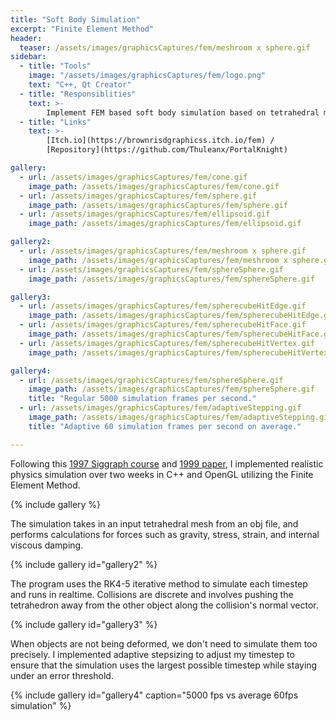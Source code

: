 ```yaml
---
title: "Soft Body Simulation"
excerpt: "Finite Element Method"
header:
  teaser: /assets/images/graphicsCaptures/fem/meshroom x sphere.gif
sidebar:
  - title: "Tools"
    image: "/assets/images/graphicsCaptures/fem/logo.png"
    text: "C++, Qt Creator"
  - title: "Responsiblities"
    text: >-
        Implement FEM based soft body simulation based on tetrahedral mesh.
  - title: "Links"
    text: >-
        [Itch.io](https://brownrisdgraphicss.itch.io/fem) /
        [Repository](https://github.com/Thuleanx/PortalKnight)

gallery:
  - url: /assets/images/graphicsCaptures/fem/cone.gif
    image_path: /assets/images/graphicsCaptures/fem/cone.gif
  - url: /assets/images/graphicsCaptures/fem/sphere.gif
    image_path: /assets/images/graphicsCaptures/fem/sphere.gif
  - url: /assets/images/graphicsCaptures/fem/ellipsoid.gif
    image_path: /assets/images/graphicsCaptures/fem/ellipsoid.gif

gallery2:
  - url: /assets/images/graphicsCaptures/fem/meshroom x sphere.gif
    image_path: /assets/images/graphicsCaptures/fem/meshroom x sphere.gif
  - url: /assets/images/graphicsCaptures/fem/sphereSphere.gif
    image_path: /assets/images/graphicsCaptures/fem/sphereSphere.gif

gallery3:
  - url: /assets/images/graphicsCaptures/fem/spherecubeHitEdge.gif
    image_path: /assets/images/graphicsCaptures/fem/spherecubeHitEdge.gif
  - url: /assets/images/graphicsCaptures/fem/spherecubeHitFace.gif
    image_path: /assets/images/graphicsCaptures/fem/spherecubeHitFace.gif
  - url: /assets/images/graphicsCaptures/fem/spherecubeHitVertex.gif
    image_path: /assets/images/graphicsCaptures/fem/spherecubeHitVertex.gif

gallery4:
  - url: /assets/images/graphicsCaptures/fem/sphereSphere.gif
    image_path: /assets/images/graphicsCaptures/fem/sphereSphere.gif
    title: "Regular 5000 simulation frames per second."
  - url: /assets/images/graphicsCaptures/fem/adaptiveStepping.gif
    image_path: /assets/images/graphicsCaptures/fem/adaptiveStepping.gif
    title: "Adaptive 60 simulation frames per second on average."

---
```

  <!-- overlay_color: "#000" -->
  <!-- overlay_filter: "0.5" -->
  <!-- overlay_image: /assets/images/graphicsCaptures/fem/banner.png -->

Following this [1997 Siggraph course](https://www.cs.cmu.edu/~baraff/sigcourse/) and [1999 paper](http://graphics.berkeley.edu/papers/Obrien-GMA-1999-08/Obrien-GMA-1999-08.pdf), 
I implemented realistic physics simulation over two weeks in C++ and OpenGL utilizing the Finite Element Method.

{% include gallery %}

The simulation takes in an input tetrahedral mesh from an obj file, and performs calculations for forces such as
gravity, stress, strain, and internal viscous damping. 

{% include gallery id="gallery2" %}

The program uses the RK4-5 iterative method to simulate each timestep and runs in realtime.
Collisions are discrete and involves pushing the tetrahedron away from the other object along the collision's normal vector.

{% include gallery id="gallery3" %}

When objects are not being deformed, we don't need to simulate them too precisely. 
I implemented adaptive stepsizing to adjust my timestep to ensure that the simulation uses the largest 
possible timestep while staying under an error threshold. 

{% include gallery id="gallery4" caption="5000 fps vs average 60fps simulation" %}

